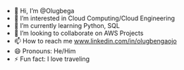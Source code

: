 - 👋 Hi, I’m @Olugbega
- 👀 I’m interested in Cloud Computing/Cloud Engineering 
- 🌱 I’m currently learning Python, SQL 
- 💞️ I’m looking to collaborate on AWS Projects 
- 📫 How to reach me www.linkedin.com/in/olugbengaojo
- 😄 Pronouns: He/Him 
- ⚡ Fun fact: I love traveling 

<!---
Olugbega/Olugbega is a ✨ special ✨ repository because its `README.md` (this file) appears on your GitHub profile.
You can click the Preview link to take a look at your changes.
--->
